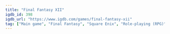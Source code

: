 ```yaml
---
title: "Final Fantasy XII"
igdb_id: 398
igdb_url: "https://www.igdb.com/games/final-fantasy-xii"
tag: ["Main game", "Final Fantasy", "Square Enix", "Role-playing (RPG)", "Adventure", "Single player", "Third person", "Action", "Fantasy", "Sandbox"]
---
```

